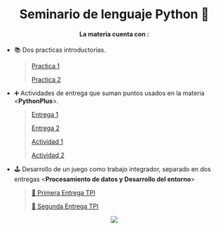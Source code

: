 <h1 align="center"> Seminario de lenguaje Python 🐍 </h1>

<h4 align="center">La materia cuenta con  : </h4>


 - 📚 Dos practicas introductorias.
   > [Practica 1](/practica1)
   >
   > [Practica 2](/practica2)
 - ➕ Actividades de entrega que suman puntos usados en la materia <**PythonPlus**>.
   > [Entrega 1](https://github.com/lautibudini/Seminario-Python)
   >
   > [Entrega 2](https://github.com/lautibudini/Seminario-Python2)
   > 
   > [Actividad 1](/Actividad-PythonPlus-1)
   >
   > [Actividad 2](/Actividad-PythonPlus-2)
 - 🕹️ Desarrollo de un juego como trabajo integrador, separado en dos entregas <**Procesamiento de datos y Desarrollo del entorno**>
   > [🧾 Primera Entrega TPI](/Proyecto%20parte%201)
   > 
   > [🧾 Segunda Entrega TPI](/Proyecto%20Final)

<div align="center">
    <img align="center" src="https://media2.giphy.com/media/v1.Y2lkPTc5MGI3NjExaHo5N2hreGZkNGt0ZXBhdXJsc3QzcmdsYjl4anp6a2VpdmQ3bWM1OCZlcD12MV9pbnRlcm5hbF9naWZfYnlfaWQmY3Q9Zw/vLpclx5lofmqnEswm0/giphy.webp" />
</div>
<br>
<br>
